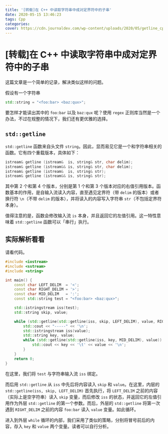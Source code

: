 ```yaml
---
title: '[转载]在 C++ 中读取字符串中成对定界符中的子串'
date: 2020-05-15 13:46:23
tags: Cpp
categories:
cover: https://cdn.journaldev.com/wp-content/uploads/2020/05/getline_cpp.png
---
```

<meta name="referrer" content="no-referrer" />

# [转载]在 C++ 中读取字符串中成对定界符中的子串

这篇文章是一个简单的记录，解决类似这样的问题。

假设有一个字符串

```cpp
std::string = "<foo:bar> <baz:qux>";
```

要怎样才能读出其中的 `foo:bar` 以及 `baz:qux` 呢？使用 `regex` 正则库当然是一个办法，不过在规整的情况下，我们还有更优雅的选择。



## `std::getline`

`std::getline` 函数来自头文件 `string`。因此，显而易见它是一个和字符串相关的函数。它有四个重载版本，具体如下：

```cpp
istream& getline (istream&  is, string& str, char delim);
istream& getline (istream&& is, string& str, char delim);
istream& getline (istream&  is, string& str);
istream& getline (istream&& is, string& str);
```

其中第 2 个和第 4 个版本，分别是第 1 个和第 3 个版本对应的右值引用版本。函数基本的作用，是自输入流读入内容，直至遇见定界符（带 `delim` 的版本）或者换行符 `\n`（不带 `delim` 的版本），并将读入的内容写入字符串 `str`（不包括定界符本身）。

值得注意的是，函数会修改输入流 `is` 本身，并且返回它的左值引用。这一特性意味着 `std::getline` 函数可以「串行」执行。

## 实际解析看看

请看代码。

```cpp
#include <iostream>
#include <sstream>
#include <string>

int main() {
    const char LEFT_DELIM  = '<';
    const char RIGHT_DELIM = '>';
    const char MID_DELIM   = ':';
    const std::string test = "<foo:bar> <baz:qux>";

    std::istringstream iss(test);
    std::string skip, value;

    while (std::getline(std::getline(iss, skip, LEFT_DELIM), value, RIGHT_DELIM)) {
        std::cout << "-----" << '\n';
        std::istringstream iss(value);
        std::string key, value;
        while (std::getline(std::getline(iss, key, MID_DELIM), value)) {
            std::cout << key << '\t' << value << '\n';
        }
    }
    return 0;
}
```

在这里，我们将 `test` 与字符串输入流 `iss` 绑定。

而后用 `std::getline` 从 `iss` 中先后将内容读入 `skip` 和 `value`。在这里，内层的 `std::getline(iss, skip, LEFT_DELIM)` 首先执行，将 `LEFT_DELIM` 之前的内容（实际上是空字符串）读入 `skip` 变量，而后修改 `iss` 的状态，并返回它的左值引用作为外层 `std::getline` 的第一个参数。而后，外层的 `std::getline` 将第一次遇到 `RIGHT_DELIM` 之前的内容 `foo:bar` 读入 `value` 变量。如此循环。

进入到外层 `while` 循环的内部，我们采用了类似的策略，分别将冒号前后的内容，存入 `key` 和 `value` 两个变量。读者可以自行分析。
